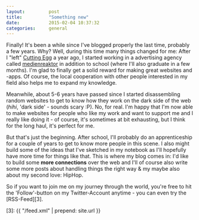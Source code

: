```yaml
---
layout:         post
title:          "Something new"
date:           2015-02-04 10:37:32
categories:     general
---
```


Finally! It's been a while since I've blogged properly the last time, probably a few years. Why? Well, during this time many things changed for me: After I "left" [Cutting Egg][1] a year ago, I started working in a  advertising agency called [medienreaktor][2] in addition to school (where I'll also graduate in a few months). I'm glad to finally get a solid reward for making great websites and -apps. Of course, the local cooperation with other people interested in my field also helps me to expand my knowledge.

Meanwhile, about 5-6 years have passed since I started disassembling random websites to get to know how they work on the dark side of the web (*hihi*, 'dark side' - sounds scary :P). No, for real. I'm happy that I'm now able to make websites for people who like my work and want to support me and I really like doing it - of course, it's sometimes at bit exhausting, but I think for the long haul, it's perfect for me.

But that's just the beginning. After school, I'll probably do an apprenticeship for a couple of years to get to know more people in this scene. I also might build some of the ideas that I've sketched in my notebook as I'll hopefully have more time for things like that. This is where my blog comes in: I'd like to build some **more connections** over the web and I'll of course also write some more posts about handling things the right way & my maybe also about my second love: HipHop.

So if you want to join me on my journey through the world, you're free to hit the 'Follow'-button on my Twitter-Account anytime - you can even try the [RSS-Feed][3].

[1]: https://cuttingegg.de
[2]: http://medienreaktor.de
[3]: {{ "/feed.xml" | prepend: site.url }}